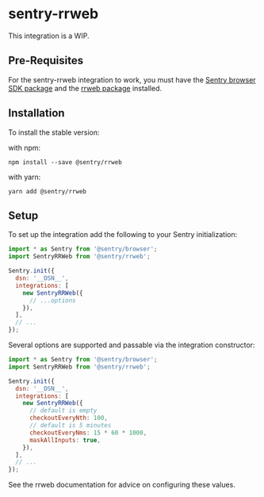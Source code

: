 # sentry-rrweb

This integration is a WIP.

## Pre-Requisites

For the sentry-rrweb integration to work, you must have the [Sentry browser SDK package](https://www.npmjs.com/package/@sentry/browser) and the [rrweb package](https://www.npmjs.com/package/rrweb) installed.

## Installation

To install the stable version:

with npm:

```shell
npm install --save @sentry/rrweb
```

with yarn:

```shell
yarn add @sentry/rrweb
```

## Setup

To set up the integration add the following to your Sentry initialization:

```javascript
import * as Sentry from '@sentry/browser';
import SentryRRWeb from '@sentry/rrweb';

Sentry.init({
  dsn: '__DSN__',
  integrations: [
    new SentryRRWeb({
      // ...options
    }),
  ],
  // ...
});
```

Several options are supported and passable via the integration constructor:

```javascript
import * as Sentry from '@sentry/browser';
import SentryRRWeb from '@sentry/rrweb';

Sentry.init({
  dsn: '__DSN__',
  integrations: [
    new SentryRRWeb({
      // default is empty
      checkoutEveryNth: 100,
      // default is 5 minutes
      checkoutEveryNms: 15 * 60 * 1000,
      maskAllInputs: true,
    }),
  ],
  // ...
});
```

See the rrweb documentation for advice on configuring these values.
